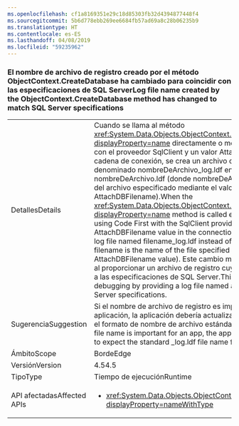 ```yaml
---
ms.openlocfilehash: cf1a8169351e29c18d85303fb32d4394877448f4
ms.sourcegitcommit: 5b6d778ebb269ee6684fb57ad69a8c28b06235b9
ms.translationtype: HT
ms.contentlocale: es-ES
ms.lasthandoff: 04/08/2019
ms.locfileid: "59235962"
---
```

### <a name="log-file-name-created-by-the-objectcontextcreatedatabase-method-has-changed-to-match-sql-server-specifications"></a><span data-ttu-id="c36d8-101">El nombre de archivo de registro creado por el método ObjectContext.CreateDatabase ha cambiado para coincidir con las especificaciones de SQL Server</span><span class="sxs-lookup"><span data-stu-id="c36d8-101">Log file name created by the ObjectContext.CreateDatabase method has changed to match SQL Server specifications</span></span>

|   |   |
|---|---|
|<span data-ttu-id="c36d8-102">Detalles</span><span class="sxs-lookup"><span data-stu-id="c36d8-102">Details</span></span>|<span data-ttu-id="c36d8-103">Cuando se llama al método <xref:System.Data.Objects.ObjectContext.CreateDatabase?displayProperty=name> directamente o mediante Code First con el proveedor SqlClient y un valor AttachDBFilename en la cadena de conexión, se crea un archivo de registro denominado nombreDeArchivo_log.ldf en lugar de nombreDeArchivo.ldf (donde nombreDeArchivo es el nombre del archivo especificado mediante el valor AttachDBFilename).</span><span class="sxs-lookup"><span data-stu-id="c36d8-103">When the <xref:System.Data.Objects.ObjectContext.CreateDatabase?displayProperty=name> method is called either directly or by using Code First with the SqlClient provider and an AttachDBFilename value in the connection string, it creates a log file named filename_log.ldf instead of filename.ldf (where filename is the name of the file specified by the AttachDBFilename value).</span></span> <span data-ttu-id="c36d8-104">Este cambio mejora la depuración al proporcionar un archivo de registro cuyo nombre se ajusta a las especificaciones de SQL Server.</span><span class="sxs-lookup"><span data-stu-id="c36d8-104">This change improves debugging by providing a log file named according to SQL Server specifications.</span></span>|
|<span data-ttu-id="c36d8-105">Sugerencia</span><span class="sxs-lookup"><span data-stu-id="c36d8-105">Suggestion</span></span>|<span data-ttu-id="c36d8-106">Si el nombre de archivo de registro es importante para una aplicación, la aplicación debería actualizarse para que espere el formato de nombre de archivo estándar _log.ldf.</span><span class="sxs-lookup"><span data-stu-id="c36d8-106">If the log file name is important for an app, the app should be updated to expect the standard _log.ldf file name format.</span></span>|
|<span data-ttu-id="c36d8-107">Ámbito</span><span class="sxs-lookup"><span data-stu-id="c36d8-107">Scope</span></span>|<span data-ttu-id="c36d8-108">Borde</span><span class="sxs-lookup"><span data-stu-id="c36d8-108">Edge</span></span>|
|<span data-ttu-id="c36d8-109">Versión</span><span class="sxs-lookup"><span data-stu-id="c36d8-109">Version</span></span>|<span data-ttu-id="c36d8-110">4.5</span><span class="sxs-lookup"><span data-stu-id="c36d8-110">4.5</span></span>|
|<span data-ttu-id="c36d8-111">Tipo</span><span class="sxs-lookup"><span data-stu-id="c36d8-111">Type</span></span>|<span data-ttu-id="c36d8-112">Tiempo de ejecución</span><span class="sxs-lookup"><span data-stu-id="c36d8-112">Runtime</span></span>|
|<span data-ttu-id="c36d8-113">API afectadas</span><span class="sxs-lookup"><span data-stu-id="c36d8-113">Affected APIs</span></span>|<ul><li><xref:System.Data.Objects.ObjectContext.CreateDatabase?displayProperty=nameWithType></li></ul>|
